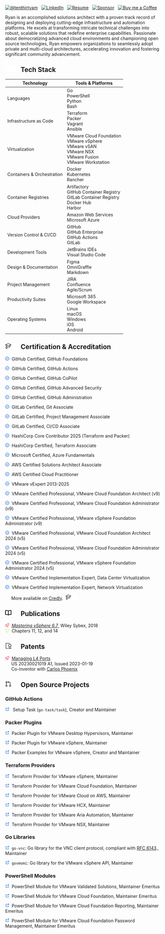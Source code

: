 <!-- markdownlint-disable first-line-h1 no-inline-html -->
[![@tenthirtyam](https://img.shields.io/badge/GitHub-100000?style=for-the-badge&logo=github&logoColor=white)][github]&nbsp;&nbsp;
[![LinkedIn](https://img.shields.io/badge/Connect-0A66C2?style=for-the-badge&logo=linkedin&logoColor=white)][linkedin]&nbsp;&nbsp;
[![Resume](https://img.shields.io/badge/Resume-2C3454?style=for-the-badge&logo=readthedocs&logoColor=white)][resume]&nbsp;&nbsp;
[![Sponsor](https://img.shields.io/badge/Sponsor-EA4AAA?style=for-the-badge&logo=githubsponsors&logoColor=white)][sponsor]&nbsp;&nbsp;
[![Buy me a Coffee](https://img.shields.io/badge/Buy%20Me%20a%20Coffee-FFDD00?style=for-the-badge&logo=buymeacoffee&logoColor=white)][buy-me-a-coffee]&nbsp;&nbsp;

Ryan is an accomplished solutions architect with a proven track record of designing and deploying
cutting-edge infrastructure and automation platforms. He excels at transforming intricate technical
challenges into robust, scalable solutions that redefine enterprise capabilities. Passionate about
democratizing advanced cloud environments and championing open source technologies, Ryan empowers
organizations to seamlessly adopt private and multi-cloud architectures, accelerating innovation and
fostering significant community advancement.

## <img src="icons/fire.svg#gh-light-mode-only" width="20" height="20"><img src="icons/fire.svg#gh-dark-mode-only" width="20" height="20">&nbsp;&nbsp;Tech Stack

| Technology                 | Tools & Platforms |
|----------------------------|-------------------|
| Languages                  | Go<br/>PowerShell<br/>Python<br/>Bash |
| Infrastructure as Code     | Terraform<br/>Packer<br/>Vagrant<br/>Ansible |
| Virtualization             | VMware Cloud Foundation<br/>VMware vSphere<br/>VMware vSAN<br/>VMware NSX<br/>VMware Fusion<br/>VMware Workstation |
| Containers & Orchestration | Docker<br/>Kubernetes<br/>Rancher |
| Container Registries       | Artifactory<br/>GitHub Container Registry<br/>GitLab Container Registry<br/>Docker Hub<br/>Harbor |
| Cloud Providers            | Amazon Web Services<br/>Microsoft Azure |
| Version Control & CI/CD    | GitHub<br/>GitHub Enterprise<br/>GitHub Actions<br/>GitLab |
| Development Tools          | JetBrains IDEs<br/>Visual Studio Code |
| Design & Documentation     | Figma<br/>OmniGraffle<br/>Markdown |
| Project Management         | JIRA<br/>Confluence<br/>Agile/Scrum |
| Productivity Suites        | Microsoft 365<br/>Google Workspace |
| Operating Systems          | Linux<br/>macOS<br/>Windows<br/>iOS<br/>Android |

## <img src="icons/mortar-board-light.svg#gh-light-mode-only" width="20" height="20"><img src="icons/mortar-board-dark.svg#gh-dark-mode-only" width="20" height="20">&nbsp;&nbsp;Certification & Accreditation

<a href="https://www.credly.com/badges/7df8dc19-bd98-4f2b-8e42-53ed6ff36b3f" title="Verify on Credly"><img src="icons/verify.svg" width="13" height="13"></a>&nbsp;&nbsp;GitHub Certified, GitHub Foundations

<a href="https://www.credly.com/badges/30acb99d-c4e3-4414-a312-3d2c7a616218" title="Verify on Credly"><img src="icons/verify.svg" width="13" height="13"></a>&nbsp;&nbsp;GitHub Certified, GitHub Actions

<a href="https://www.credly.com/badges/dc4542d6-135e-40da-a550-a880fcfba191" title="Verify on Credly"><img src="icons/verify.svg" width="13" height="13"></a>&nbsp;&nbsp;GitHub Certified, GitHub CoPilot

<a href="https://www.credly.com/badges/f2fa643d-7e46-4e24-bc24-f9b596c1a9cf" title="Verify on Credly"><img src="icons/verify.svg" width="13" height="13"></a>&nbsp;&nbsp;GitHub Certified, GitHub Advanced Security

<a href="https://www.credly.com/badges/3abb6500-9683-4d53-830d-a09c59dda1d3" title="Verify on Credly"><img src="icons/verify.svg" width="13" height="13"></a>&nbsp;&nbsp;GitHub Certified, GitHub Administration

<a href="https://www.credly.com/badges/6261fef9-8c9d-4abd-9eec-3d4625ea063b" title="Verify on Credly"><img src="icons/verify.svg" width="13" height="13"></a>&nbsp;&nbsp;GitLab Certified, Git Associate

<a href="https://www.credly.com/badges/8fd061fd-cb2c-4f51-bfaa-ac03087aa653" title="Verify on Credly"><img src="icons/verify.svg" width="13" height="13"></a>&nbsp;&nbsp;GitLab Certified, Project Management Associate

<a href="https://www.credly.com/badges/d44971c7-e1aa-4659-8bc9-bf776d55a3a6" title="Verify on Credly"><img src="icons/verify.svg" width="13" height="13"></a>&nbsp;&nbsp;GitLab Certified, CI/CD Associate

<a href="https://www.credly.com/badges/e23297c5-394a-41ad-8b2e-4bca06f23d23" title="Verify on Credly"><img src="icons/verify.svg" width="13" height="13"></a>&nbsp;&nbsp;HashiCorp Core Contributor 2025 (Terraform and Packer)

<a href="https://www.credly.com/badges/cf5b561d-692d-4cc4-ad53-80a67e45385a" title="Verify on Credly"><img src="icons/verify.svg" width="13" height="13"></a>&nbsp;&nbsp;HashiCorp Certified, Terraform Associate

<a href="https://www.credly.com/badges/62b31a5a-b37e-4890-960a-8bc91d813891" title="Verify on Credly"><img src="icons/verify.svg" width="13" height="13"></a>&nbsp;&nbsp;Microsoft Certified, Azure Fundamentals

<a href="https://www.credly.com/badges/b8dfa8e3-5b6a-4adb-9bf8-f91100889817" title="Verify on Credly"><img src="icons/verify.svg" width="13" height="13"></a>&nbsp;&nbsp;AWS Certified Solutions Architect Associate

<a href="https://www.credly.com/badges/5f6a01e2-b53c-4361-aa50-b945a7988af8" title="Verify on Credly"><img src="icons/verify.svg" width="13" height="13"></a>&nbsp;&nbsp;AWS Certified Cloud Practitioner

<a href="https://vexpert.vmware.com/directory/1250" title="Verify on VMware vExpert"><img src="icons/verify.svg" width="13" height="13" title="Verify"></a>&nbsp;&nbsp;VMware vExpert 2013-2025

<a href="https://www.credly.com/badges/0219604d-3a51-4468-95d4-017af4541b67" title="Verify on Credly"><img src="icons/verify.svg" width="13" height="13"></a>&nbsp;&nbsp;VMware Certified Professional, VMware Cloud Foundation Architect (v9)

<a href="https://www.credly.com/badges/d0fec24d-da71-49e9-ad07-3b3d084abc27" title="Verify on Credly"><img src="icons/verify.svg" width="13" height="13"></a>&nbsp;&nbsp;VMware Certified Professional, VMware Cloud Foundation Administrator (v9)

<a href="https://www.credly.com/badges/2643586b-802d-4694-a3ba-15e8a15f9e05" title="Verify on Credly"><img src="icons/verify.svg" width="13" height="13"></a>&nbsp;&nbsp;VMware Certified Professional, VMware vSphere Foundation Administrator (v9)

<a href="https://www.credly.com/badges/6a5429d0-af63-428f-ac59-4d62a54f49df" title="Verify on Credly"><img src="icons/verify.svg" width="13" height="13"></a>&nbsp;&nbsp;VMware Certified Professional, VMware Cloud Foundation Architect 2024 (v5)

<a href="https://www.credly.com/badges/bbf7c17a-0c5e-448f-ace2-8d6cb0024aba" title="Verify on Credly"><img src="icons/verify.svg" width="13" height="13"></a>&nbsp;&nbsp;VMware Certified Professional, VMware Cloud Foundation Administrator 2024 (v5)

<a href="https://www.credly.com/badges/864bd053-12f6-4f99-bdfa-96907a7b9ed2" title="Verify on Credly"><img src="icons/verify.svg" width="13" height="13"></a>&nbsp;&nbsp;VMware Certified Professional, VMware vSphere Foundation Administrator 2024 (v5)

<a href="https://www.credly.com/badges/f3d8c3ba-aee6-459b-b5ef-b48f30210a73" title="Verify on Credly"><img src="icons/verify.svg" width="13" height="13"></a>&nbsp;&nbsp;VMware Certified Implementation Expert, Data Center Virtualization

<a href="https://www.credly.com/badges/e07a82fb-3ec3-4387-8c6d-67e5338d28da" title="Verify on Credly"><img src="icons/verify.svg" width="13" height="13"></a>&nbsp;&nbsp;VMware Certified Implementation Expert, Network Virtualization

&nbsp;&nbsp;&nbsp;&nbsp;&nbsp;More available on <a href="https://www.credly.com/users/tenthirtyam/badges" title="More available on Credly">Credly</a>.&nbsp;&nbsp;<img src="icons/mortar-board-light.svg#gh-light-mode-only" width="18" height="18"><img src="icons/mortar-board-dark.svg#gh-dark-mode-only" width="18" height="18">

## <img src="icons/book-light.svg#gh-light-mode-only" width="20" height="20"><img src="icons/book-dark.svg#gh-dark-mode-only" width="20" height="20">&nbsp;&nbsp;Publications

<a href="https://www.amazon.com/Mastering-VMware-vSphere-Nick-Marshall/dp/1119512948"><img src="icons/rocket.svg" width="13" height="13"></a>&nbsp;&nbsp;[_Mastering vSphere 6.7_](https://www.amazon.com/Mastering-VMware-vSphere-Nick-Marshall/dp/1119512948), Wiley Sybex, 2018<br/>
<a href="http://amazon.com/Ryan-Johnson/e/B07D7G52CG/" title="Amazon Author Profile"><img src="icons/profile.svg" width="13" height="13"></a>&nbsp;&nbsp;Chapters 11, 12, and 14<br/>

## <img src="icons/file-badge-light.svg#gh-light-mode-only" width="20" height="20"><img src="icons/file-badge-dark.svg#gh-dark-mode-only" width="20" height="20">&nbsp;&nbsp;Patents

<a href="https://ppubs.uspto.gov/dirsearch-public/print/downloadBasicPdf/20230021019?requestToken=eyJzdWIiOiJhMzYzMDlmYS1mMzRmLTRkNWItYmVlNS1kNmE4OGE4MzQ5MGUiLCJ2ZXIiOiI3ZGU4YTE0NC03OTU1LTQ0MjAtYmZmNS00YzQ5YjNhZDBjYmEiLCJleHAiOjB9"><img src="icons/rocket.svg" width="13" height="13"></a>&nbsp;&nbsp;[Managing L4 Ports](https://ppubs.uspto.gov/dirsearch-public/print/downloadBasicPdf/20230021019?requestToken=eyJzdWIiOiJhMzYzMDlmYS1mMzRmLTRkNWItYmVlNS1kNmE4OGE4MzQ5MGUiLCJ2ZXIiOiI3ZGU4YTE0NC03OTU1LTQ0MjAtYmZmNS00YzQ5YjNhZDBjYmEiLCJleHAiOjB9)<br/>
&nbsp;&nbsp;&nbsp;&nbsp;&nbsp;US 20230021019 A1, Issued 2023-01-19<br/>
&nbsp;&nbsp;&nbsp;&nbsp;&nbsp;Co-inventor with [Carlos Phoenix](https://www.linkedin.com/in/carlos-phoenix)<br/>

## <img src="icons/git-pull-request-light.svg#gh-light-mode-only" width="20" height="20" alt="Pull Request"><img src="icons/git-pull-request-dark.svg#gh-dark-mode-only" width="20" height="20" alt="Pull Request">&nbsp;&nbsp;Open Source Projects

### GitHub Actions

<a href="https://github.com/tenthirtyam/setup-task"><img src="icons/external-link.svg" width="13" height="13" alt="External Link"></a>&nbsp;&nbsp; Setup Task (`go-task/task`), Creator and Maintainer

### Packer Plugins

<a href="https://github.com/hashicorp/packer-plugin-vmware"><img src="icons/external-link.svg" width="13" height="13" alt="External Link"></a>&nbsp;&nbsp;Packer Plugin for VMware Desktop Hypervisors, Maintainer

<a href="https://github.com/hashicorp/packer-plugin-vsphere"><img src="icons/external-link.svg" width="13" height="13" alt="External Link"></a>&nbsp;&nbsp;Packer Plugin for VMware vSphere, Maintainer

<a href="https://github.com/vmware/packer-examples-for-vsphere"><img src="icons/external-link.svg" width="13" height="13" alt="External Link"></a>&nbsp;&nbsp;Packer Examples for VMware vSphere, Creator and Maintainer

### Terraform Providers

<a href="https://github.com/vmware/terraform-provider-vsphere"><img src="icons/external-link.svg" width="13" height="13" alt="External Link"></a>&nbsp;&nbsp;Terraform Provider for VMware vSphere, Maintainer

<a href="https://github.com/vmware/terraform-provider-vcf"><img src="icons/external-link.svg" width="13" height="13" alt="External Link"></a>&nbsp;&nbsp;Terraform Provider for VMware Cloud Foundation, Maintainer

<a href="https://github.com/vmware/terraform-provider-vmc"><img src="icons/external-link.svg" width="13" height="13" alt="External Link"></a>&nbsp;&nbsp;Terraform Provider for VMware Cloud on AWS, Maintainer

<a href="https://github.com/vmware/terraform-provider-hcx"><img src="icons/external-link.svg" width="13" height="13" alt="External Link"></a>&nbsp;&nbsp;Terraform Provider for VMware HCX, Maintainer

<a href="https://github.com/vmware/terraform-provider-vra"><img src="icons/external-link.svg" width="13" height="13" alt="External Link"></a>&nbsp;&nbsp;Terraform Provider for VMware Aria Automation, Maintainer

<a href="https://github.com/vmware/terraform-provider-nsxt"><img src="icons/external-link.svg" width="13" height="13" alt="External Link"></a>&nbsp;&nbsp;Terraform Provider for VMware NSX, Maintainer

### Go Libraries

<a href="https://github.com/tenthirtyam/go-vnc"><img src="icons/external-link.svg" width="13" height="13" alt="External Link"></a>&nbsp;&nbsp;`go-vnc`: Go library for the VNC client protocol, compliant with [RFC 6143](http://tools.ietf.org/html/rfc6143)., Maintainer

<a href="https://github.com/vmware/govmomi"><img src="icons/external-link.svg" width="13" height="13" alt="External Link"></a>&nbsp;&nbsp;`govmomi`: Go library for the VMware vSphere API, Maintainer

### PowerShell Modules

<a href="https://github.com/vmware-samples/power-validated-solutions-for-cloud-foundation"><img src="icons/external-link.svg" width="13" height="13" alt="External Link"></a>&nbsp;&nbsp;PowerShell Module for VMware Validated Solutions, Maintainer Emeritus

<a href="https://github.com/vmware/powershell-module-for-vmware-cloud-foundation"><img src="icons/external-link.svg" width="13" height="13" alt="External Link"></a>&nbsp;&nbsp;PowerShell Module for VMware Cloud Foundation, Maintainer Emeritus

<a href="https://github.com/vmware/powershell-module-for-vmware-cloud-foundation-reporting"><img src="icons/external-link.svg" width="13" height="13" alt="External Link"></a>&nbsp;&nbsp;PowerShell Module for VMware Cloud Foundation Reporting, Maintainer Emeritus

<a href="https://github.com/vmware/powershell-module-for-vmware-cloud-foundation-password-management"><img src="icons/external-link.svg" width="13" height="13" alt="External Link"></a>&nbsp;&nbsp;PowerShell Module for VMware Cloud Foundation Password Management, Maintainer Emeritus

[buy-me-a-coffee]: https://buymeacoffee.com/tenthirtyam
[github]: https://github.com/tenthirtyam
[linkedin]: https://linkedin.com/in/tenthirtyam
[resume]: https://tenthirtyam.org/resume/
[sponsor]: https://github.com/sponsors/tenthirtyam
